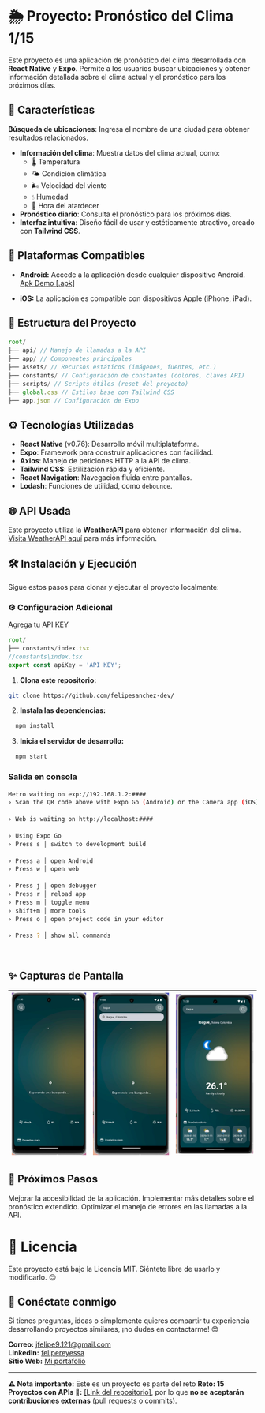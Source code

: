 # 🌦️ Proyecto: Pronóstico del Clima 1/15
Este proyecto es una aplicación de pronóstico del clima desarrollada con **React Native** y **Expo**. Permite a los usuarios buscar ubicaciones y obtener información detallada sobre el clima actual y el pronóstico para los próximos días.
## 📱 Características
**Búsqueda de ubicaciones**: Ingresa el nombre de una ciudad para obtener resultados relacionados.
- **Información del clima**: Muestra datos del clima actual, como:
  - 🌡️ Temperatura
  - 🌤️ Condición climática
  - 🌬️ Velocidad del viento
  - 💧 Humedad
  - 🌅 Hora del atardecer
- **Pronóstico diario**: Consulta el pronóstico para los próximos días.
- **Interfaz intuitiva**: Diseño fácil de usar y estéticamente atractivo, creado con **Tailwind CSS**.
## 📱 Plataformas Compatibles

- **Android:** Accede a la aplicación desde cualquier dispositivo Android.  
  [Apk Demo [.apk]]()

- **iOS:** La aplicación es compatible con dispositivos Apple (iPhone, iPad).
## 📂 Estructura del Proyecto
```JavaScript
root/ 
├── api/ // Manejo de llamadas a la API 
├── app/ // Componentes principales 
├── assets/ // Recursos estáticos (imágenes, fuentes, etc.) 
├── constants/ // Configuración de constantes (colores, claves API) 
├── scripts/ // Scripts útiles (reset del proyecto) 
├── global.css // Estilos base con Tailwind CSS 
├── app.json // Configuración de Expo 
 ```

## ⚙️ Tecnologías Utilizadas
- **React Native** (v0.76): Desarrollo móvil multiplataforma.
- **Expo**: Framework para construir aplicaciones con facilidad.
- **Axios**: Manejo de peticiones HTTP a la API de clima.
- **Tailwind CSS**: Estilización rápida y eficiente.
- **React Navigation**: Navegación fluida entre pantallas.
- **Lodash**: Funciones de utilidad, como `debounce`.
## 🌐 API Usada
Este proyecto utiliza la **WeatherAPI** para obtener información del clima. [Visita WeatherAPI aquí](https://www.weatherapi.com/) para más información.
## 🛠️ Instalación y Ejecución
Sigue estos pasos para clonar y ejecutar el proyecto localmente:
### ⚙️ Configuracion Adicional
Agrega tu API KEY
```JavaScript
root/ 
├── constants/index.tsx
//constants\index.tsx
export const apiKey = 'API KEY';
 ```
1. **Clona este repositorio:**

```bash
git clone https://github.com/felipesanchez-dev/
```
2.  **Instala las dependencias:**
```bash
  npm install
```
3.  **Inicia el servidor de desarrollo:**
```bash
  npm start
```
### Salida en consola
```bash
Metro waiting on exp://192.168.1.2:####
› Scan the QR code above with Expo Go (Android) or the Camera app (iOS)

› Web is waiting on http://localhost:####

› Using Expo Go
› Press s │ switch to development build

› Press a │ open Android
› Press w │ open web

› Press j │ open debugger
› Press r │ reload app
› Press m │ toggle menu
› shift+m │ more tools
› Press o │ open project code in your editor

› Press ? │ show all commands
```
<br>

## ✨ Capturas de Pantalla

| ![Captura 1](https://github.com/felipesanchez-dev/Pronostico-del-Clima/blob/main/assets/Capturas/app1.jpg) | ![Captura 2](https://github.com/felipesanchez-dev/Pronostico-del-Clima/blob/main/assets/Capturas/app2.jpg) | ![Captura 3](https://github.com/felipesanchez-dev/Pronostico-del-Clima/blob/main/assets/Capturas/app3.jpg) |
|------------------------------------------|------------------------------------------|------------------------------------------|

## 📌 Próximos Pasos
Mejorar la accesibilidad de la aplicación.
Implementar más detalles sobre el pronóstico extendido.
Optimizar el manejo de errores en las llamadas a la API.

# 📄 Licencia
Este proyecto está bajo la Licencia MIT. Siéntete libre de usarlo y modificarlo. 😊

## **💬 Conéctate conmigo**  

Si tienes preguntas, ideas o simplemente quieres compartir tu experiencia desarrollando proyectos similares, ¡no dudes en contactarme! 😊  

**Correo:** [jfelipe9.121@gmail.com](mailto:jfelipe9.121@gmail.com)  
**LinkedIn:** [felipereyessa](https://www.linkedin.com/in/felipereyessa)  
**Sitio Web:** [Mi portafolio](https://pipedev.vercel.app/)  

--- 
**⚠️ Nota importante:** Este es un proyecto es parte del reto **Reto: 15 Proyectos con APIs 🚀:** [[Link del repositorio]](https://github.com/felipesanchez-dev/RN-15-Projects-APIs-Challenge), por lo que **no se aceptarán contribuciones externas** (pull requests o commits).  
